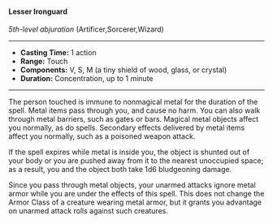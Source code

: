 #### Lesser Ironguard
*5th-level abjuration* (Artificer,Sorcerer,Wizard)
___
- **Casting Time:** 1 action
- **Range:** Touch
- **Components:** V, S, M (a tiny shield of wood, glass, or crystal)
- **Duration:** Concentration, up to 1 minute
---
The person touched is immune to nonmagical metal for the duration of the spell. Metal items pass through you, and cause no harm. You can also walk through metal barriers, such as gates or bars. Magical metal objects affect you normally, as do spells. Secondary effects delivered by metal items affect you normally, such as a poisoned weapon attack.

If the spell expires while metal is inside you, the object is shunted out of your body or you are pushed away from it to the nearest unoccupied space; as a result, you and the object both take 1d6 bludgeoning damage.

Since you pass through metal objects, your unarmed attacks ignore metal armor while you are under the effects of this spell. This does not change the Armor Class of a creature wearing metal armor, but it grants you advantage on unarmed attack rolls against such creatures. 
